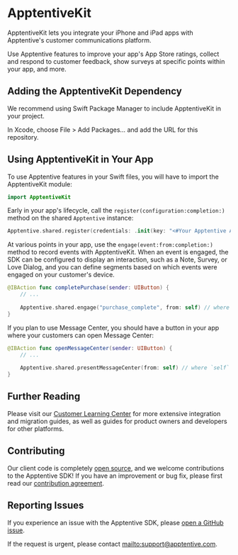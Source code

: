 # ApptentiveKit

ApptentiveKit lets you integrate your iPhone and iPad apps with Apptentive's customer communications platform. 

Use Apptentive features to improve your app's App Store ratings, collect and respond to customer feedback, show surveys at specific points within your app, and more.

## Adding the ApptentiveKit Dependency

We recommend using Swift Package Manager to include ApptentiveKit in your project. 

In Xcode, choose File > Add Packages… and add the URL for this repository.

## Using ApptentiveKit in Your App

To use Apptentive features in your Swift files, you will have to import the ApptentiveKit module:

```Swift
import ApptentiveKit
```

Early in your app's lifecycle, call the `register(configuration:completion:)` method on the shared `Apptentive` instance:

```Swift
Apptentive.shared.register(credentials: .init(key: "<#Your Apptentive App Key#>", signature: "<#Your Apptentive App Signature#>"))
```

At various points in your app, use the `engage(event:from:completion:)` method to record events with ApptentiveKit. When an event is engaged, the SDK can be configured to display an interaction, such as a Note, Survey, or Love Dialog, and you can define segments based on which events were engaged on your customer's device. 

```Swift
@IBAction func completePurchase(sender: UIButton) {
    // ...
    
    Apptentive.shared.engage("purchase_complete", from: self) // where `self` is a UIViewController instance.
}
```

If you plan to use Message Center, you should have a button in your app where your customers can open Message Center:

```Swift
@IBAction func openMessageCenter(sender: UIButton) {
    // ...
    
    Apptentive.shared.presentMessageCenter(from: self) // where `self` is a UIViewController instance.
}
```

## Further Reading

Please visit our [Customer Learning Center](https://learn.apptentive.com) for more extensive integration and migration guides, as well as guides for product owners and developers for other platforms. 

## Contributing

Our client code is completely [open source](LICENSE.txt), and we welcome contributions to the Apptentive SDK! If you have an improvement or bug fix, please first read our [contribution agreement](CONTRIBUTING.md).

## Reporting Issues

If you experience an issue with the Apptentive SDK, please [open a GitHub issue](https://github.com/apptentive/apptentive-ios/issues?direction=desc&sort=created&state=open).

If the request is urgent, please contact <mailto:support@apptentive.com>.